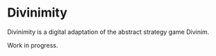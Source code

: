 # Divinimity

Divinimity is a digital adaptation of the abstract strategy game Divinim.

Work in progress.
